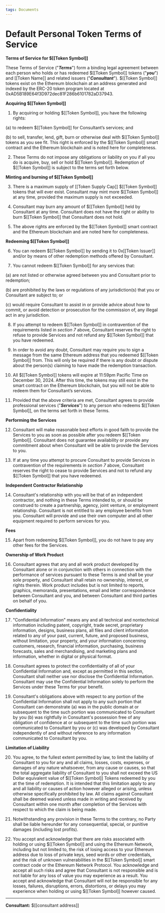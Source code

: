 ```yaml
---
tags: Documents
---
```


# Default Personal Token Terms of Service

**Terms of Service for $[[Token Symbol]]**

These Terms of Service ("***Terms***") form a binding legal agreement between each person who holds or has redeemed $[[Token Symbol]] tokens ("***you***") and [[Token Name]] and related issuers ("***Consultant***"). $[[Token Symbol]] tokens exist on the Ethereum blockchain at an address generated and indexed by the ERC-20 token program located at 0xAD5B189E64f3D972dec81F286b6101782aD37943.

**Acquiring $[[Token Symbol]]**

1. By acquiring or holding $[[Token Symbol]], you have the following rights:

(a) to redeem $[[Token Symbol]] for Consultant’s services; and

(b) to sell, transfer, lend, gift, burn or otherwise deal with $[[Token Symbol]] tokens as you see fit. This right is enforced by the $[[Token Symbol]] smart contract and the Ethereum blockchain and is noted here for completeness.
   
2. These Terms do not impose any obligations or liability on you if all you do is acquire, buy, sell or hold $[[Token Symbol]]. Redemption of $[[Token Symbol]] is subject to the terms set forth below. 

**Minting and burning of $[[Token Symbol]]**

3. There is a maximum supply of [[Token Supply Cap]] $[[Token Symbol]] tokens that will ever exist. Consultant may mint more $[[Token Symbol]] at any time, provided the maximum supply is not exceeded.

4. Consultant may burn any amount of $[[Token Symbol]] held by Consultant at any time. Consultant does not have the right or ability to burn $[[Token Symbol]] that Consultant does not hold. 

5. The above rights are enforced by the $[[Token Symbol]] smart contract and the Ethereum blockchain and are noted here for completeness. 

**Redeeming $[[Token Symbol]]**

6. You can redeem $[[Token Symbol]] by sending it to 0x[[Token Issuer]] and/or by means of other redemption methods offered by Consultant.

7. You cannot redeem $[[Token Symbol]] for any services that:

(a) are not listed or otherwise agreed between you and Consultant prior to redemption;
 
(b) are prohibited by the laws or regulations of any jurisdiction(s) that you or Consultant are subject to; or

(c) would require Consultant to assist in or provide advice about how to commit, or avoid detection or prosecution for the commission of, any illegal act in any jurisdiction. 
   
8. If you attempt to redeem $[[Token Symbol]] in contravention of the requirements listed in *section 7* above, Consultant reserves the right to refuse to provide Services and not refund any $[[Token Symbol]] that you have redeemed. 

9. In order to avoid any doubt, Consultant may require you to sign a message from the same Ethereum address that you redeemed $[[Token Symbol]] from. This will only be required if there is any doubt or dispute about the person(s) claiming to have made the redemption transaction. 

10. All $[[Token Symbol]] tokens will expire at 11:59pm Pacific Time on December 30, 2024. After this time, the tokens may still exist in the smart contract on the Ethereum blockchain, but you will not be able to redeem them for Consultant’s services. 

11. Provided that the above criteria are met, Consultant agrees to provide professional services ("***Services***") to any person who redeems $[[Token Symbol]], on the terms set forth in these Terms. 

**Performing the Services**

12. Consultant will make reasonable best efforts in good faith to provide the Services to you as soon as possible after you redeem $[[Token Symbol]]. Consultant does not guarantee availability or provide any commitment about when Consultant will be able to provide the Services to you.  

13. If at any time you attempt to procure Consultant to provide Services in contravention of the requirements in *section 7* above, Consultant reserves the right to cease to provide Services and not to refund any $[[Token Symbol]] that you have redeemed.

**Independent Contractor Relationship**

14. Consultant's relationship with you will be that of an independent contractor, and nothing in these Terms intended to, or should be construed to create a partnership, agency, joint venture, or employment relationship. Consultant is not entitled to any employee benefits from you. Consultant will provide and use their own computer and all other equipment required to perform services for you.

**Fees**

15. Apart from redeeming $[[Token Symbol]], you do not have to pay any other fees for the Services.

**Ownership of Work Product**

16. Consultant agrees that any and all work product developed by Consultant alone or in conjunction with others in connection with the performance of services pursuant to these Terms is and shall be your sole property, and Consultant shall retain no ownership, interest, or rights therein. Work product includes but is not limited to reports, graphics, memoranda, presentations, email and letter correspondence between Consultant and you, and between Consultant and third parties on behalf of you. 

**Confidentiality**

17. "Confidential Information" means any and all technical and nontechnical information including patent, copyright, trade secret, proprietary information, designs, business plans, all files and client information related to any of your past, current, future, and proposed business, without limitation, your property, and your information concerning customers, research, financial information, purchasing, business forecasts, sales and merchandising, and marketing plans and information, whether in digital or physical format.

18. Consultant agrees to protect the confidentiality of all of your Confidential Information and, except as permitted in this section, Consultant shall neither use nor disclose the Confidential Information. Consultant may use the Confidential Information solely to perform the Services under these Terms for your benefit.

19. Consultant's obligations above with respect to any portion of the Confidential Information shall not apply to any such portion that Consultant can demonstrate (a) was in the public domain at or subsequent to the time such portion was communicated to Consultant by you (b) was rightfully in Consultant's possession free of any obligation of confidence at or subsequent to the time such portion was communicated to Consultant by you or (c) was developed by Consultant independently of and without reference to any information communicated to Consultant by you. 

**Limitation of Liability**

20. You agree, to the fullest extent permitted by law, to limit the liability of Consultant to you for any and all claims, losses, costs, expenses, or damages of any nature whatsoever, from any cause or causes, so that the total aggregate liability of Consultant to you shall not exceed the US Dollar equivalent value of $[[Token Symbol]] Tokens redeemed by you at the time of redemption. It is intended that this limitation apply to any and all liability or causes of action however alleged or arising, unless otherwise specifically prohibited by law. All claims against Consultant shall be deemed waived unless made in writing and received by Consultant within one month after completion of the Services with respect to which the claim is being made.

21. Notwithstanding any provision in these Terms to the contrary, no Party shall be liable hereunder for any consequential, special, or punitive damages (including lost profits).

22. You accept and acknowledge that there are risks associated with holding or using $[[Token Symbol]] and using the Ethereum Network, including but not limited to, the risk of losing access to your Ethereum address due to loss of private keys, seed words or other credentials, and the risk of unknown vulnerabilities in the $[[Token Symbol]] smart contract code or the Ethereum Network Protocol. You acknowledge and accept all such risks and agree that Consultant is not responsible and is not liable for any loss of value you may experience as a result. You accept and acknowledge that Consultant will not be responsible for any losses, failures, disruptions, errors, distortions, or delays you may experience when holding or using $[[Token Symbol]] however caused.

---
**Consultant:** $[[consultant address]]
